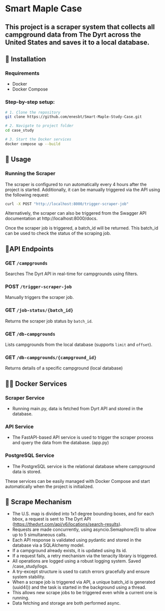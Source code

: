 # Smart Maple Case


This project is a scraper system that collects all campground data from The Dyrt across the United States and saves it to a local database.
---

## 🔧 Installation

### Requirements

- Docker
- Docker Compose

###  Step-by-step setup:

```bash
# 1. Clone the repository
git clone https://github.com/enesbt/Smart-Maple-Study-Case.git

# 2. Navigate to project folder
cd case_study

# 3. Start the Docker services
docker compose up --build
```

## 🚀 Usage

### Running the Scraper
The scraper is configured to run automatically every 4 hours after the project is started.
Additionally, it can be manually triggered via the API using the following request:

```bash
curl -X POST "http://localhost:8000/trigger-scraper-job"
```
Alternatively, the scraper can also be triggered from the Swagger API documentation at http://localhost:8000/docs.

Once the scraper job is triggered, a batch_id will be returned. This batch_id can be used to check the status of the scraping job.

## 🔌API Endpoints
### GET `/campgrounds`
Searches The Dyrt API in real-time for campgrounds using filters.

### POST `/trigger-scraper-job`
Manually triggers the scraper job.

### GET `/job-status/{batch_id}`
Returns the scraper job status by `batch_id`.

### GET `/db-campgrounds`
Lists campgrounds from the local database (supports `limit` and `offset`).

### GET `/db-campgrounds/{campground_id}`
Returns details of a specific campground (local database)

## 🧑‍💻 Docker Services
### Scraper Service
  - Running main.py, data is fetched from Dyrt API and stored in the database.
### API Service
  - The FastAPI-based API service is used to trigger the scraper process and query the data from the database. (app.py)
### PostgreSQL Service
  - The PostgreSQL service is the relational database where campground data is stored.

These services can be easily managed with Docker Compose and start automatically when the project is initialized.

## 🧠 Scrape Mechanism
- The U.S. map is divided into 1x1 degree bounding boxes, and for each bbox, a request is sent to The Dyrt API (https://thedyrt.com/api/v6/locations/search-results).
- Requests are made concurrently, using asyncio.Semaphore(5) to allow up to 5 simultaneous calls.
- Each API response is validated using pydantic and stored in the database via a SQLAlchemy model.
- If a campground already exists, it is updated using its id.
- If a request fails, a retry mechanism via the tenacity library is triggered.
- All operations are logged using a robust logging system. Saved /case_study/logs.
- A try-except structure is used to catch errors gracefully and ensure system stability.
- When a scrape job is triggered via API, a unique batch_id is generated (uuid4()) and the task is started in the background using a thread.
- This allows new scrape jobs to be triggered even while a current one is running.
- Data fetching and storage are both performed async.
